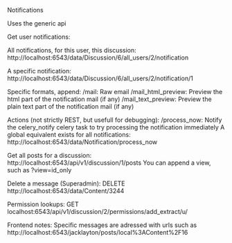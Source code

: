 Notifications

Uses the generic api

Get user notifications:

All notifications, for this user, this discussion: 
http://localhost:6543/data/Discussion/6/all_users/2/notification

A specific notification:
http://localhost:6543/data/Discussion/6/all_users/2/notification/1

Specific formats, append:
/mail:  Raw email
/mail_html_preview: Preview the html part of the notification mail (if any)
/mail_text_preview: Preview the plain text part of the notification mail (if any)

Actions (not strictly REST, but usefull for debugging):
/process_now:  Notify the celery_notify celery task to try processing the notification immediately
A global equivalent exists for all notifications:
http://localhost:6543/data/Notification/process_now

Get all posts for a discussion:
http://localhost:6543/api/v1/discussion/1/posts
You can append a view, such as ?view=id_only

Delete a message (Superadmin):
DELETE http://localhost:6543/data/Content/3244

Permission lookups:
GET localhost:6543/api/v1/discussion/2/permissions/add_extract/u/

Frontend notes:
Specific messages are adressed with urls such as 
http://localhost:6543/jacklayton/posts/local%3AContent%2F16